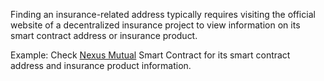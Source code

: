 Finding an insurance-related address typically requires visiting the official website of a decentralized insurance project to view information on its smart contract address or insurance product.

Example: Check [Nexus Mutual](https://nexusmutual.io/) Smart Contract for its smart contract address and insurance product information.